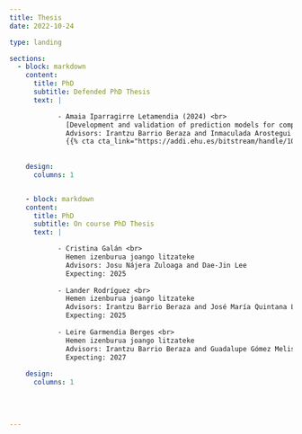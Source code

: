 ```yaml
---
title: Thesis
date: 2022-10-24

type: landing

sections:
  - block: markdown
    content:
      title: PhD
      subtitle: Defended PhD Thesis
      text: |

            - Amaia Iparragirre Letamendia (2024) <br>
              [Development and validation of prediction models for complex sampling data](https://addi.ehu.es/handle/10810/68630) <br>
              Advisors: Irantzu Barrio Beraza and Inmaculada Arostegui Madariaga
              {{% cta cta_link="https://addi.ehu.es/bitstream/handle/10810/68630/TESIS_IPARRAGIRRE_LETAMENDI_AMAIA.pdf?sequence=1&isAllowed=y" cta_text="Download thesis" %}}
              
    
    design:
      columns: 1


    - block: markdown
    content:
      title: PhD
      subtitle: On course PhD Thesis
      text: |

            - Cristina Galán <br>
              Hemen izenburua joango litzateke
              Advisors: Josu Nájera Zuloaga and Dae-Jin Lee
              Expecting: 2025
      
            - Lander Rodríguez <br>
              Hemen izenburua joango litzateke
              Advisors: Irantzu Barrio Beraza and José María Quintana López
              Expecting: 2025
      
            - Leire Garmendia Berges <br>
              Hemen izenburua joango litzateke
              Advisors: Irantzu Barrio Beraza and Guadalupe Gómez Melis
              Expecting: 2027              
    
    design:
      columns: 1
    
  
  
    
---
```


